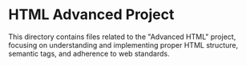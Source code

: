 # HTML Advanced Project

This directory contains files related to the "Advanced HTML" project, focusing on understanding and implementing proper HTML structure, semantic tags, and adherence to web standards.
